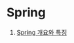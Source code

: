 # Spring

<ol>
  <li><a href="https://docs.google.com/document/d/13XLBK98tCM0LRzq2VBo9xPSf5dOjz6e7Ee8ebzhiDWA/edit">Spring 개요와 특징</a></li> 
</ol>
